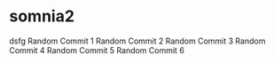 # somnia2
dsfg
Random Commit 1
Random Commit 2
Random Commit 3
Random Commit 4
Random Commit 5
Random Commit 6
